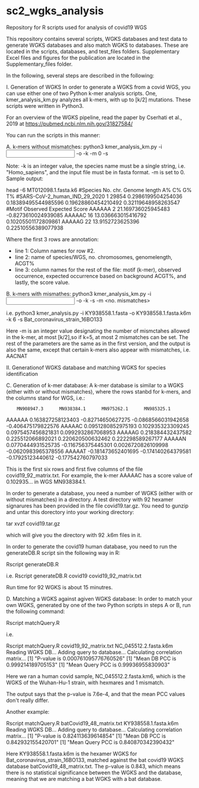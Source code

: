 # sc2_wgks_analysis
Repository for R scripts used for analysis of covid19 WGS

This repository contains several scripts, WGKS databases and test data to generate WGKS databases and also match WGKS to databases. These are located in the scripts, databases, and test_files folders. Supplementary Excel files and figures for the publication are located in the Supplementary_files folder.

In the following, several steps are described in the following:

I. Generation of WGKS
In order to generate a WGKS from a covid WGS, you can use either one of two Python k-mer analysis scripts. One, kmer_analysis_km.py analyzes all k-mers, with up to [k/2] mutations. These scripts were written in Python3.

For an overview of the WGKS pipeline, read the paper by Cserhati et al., 2019 at https://pubmed.ncbi.nlm.nih.gov/31827584/

You can run the scripts in this manner:

A. k-mers without mismatches:
python3 kmer_analysis_km.py -i <input WGS> -o <output file name> -k <length of k-mer> -m 0 -s <species name>
  
  Note: -k is an integer value, the species name must be a single string, i.e. "Homo_sapiens", and the input file must be in fasta format. -m is set to 0.
  Sample output:
  
  head -6 MT012098.1.fasta.k6
#Species        No. chr.        Genome length   A%      C%      G%      T%
#SARS-CoV-2_human_IND_29_2020   1       29854   0.2986199504254036      0.18389495544985596     0.19628860454210492     0.32119648958263547
#Motif  Observed        Expected        Score
AAAAAA  2       21.169736025945483      -0.8273610024939085
AAAAAC  16      13.036663015416792      0.10205501172809861
AAAAAG  22      13.9152723625396        0.22510556389077938

Where the first 3 rows are annotation:
* line 1: Column names for row #2.
* line 2: name of species/WGS, no. chromosomes, genomelength, ACGT%
* line 3: column names for the rest of the file: motif (k-mer), observed occurrence, expected occurrence based on background ACGT%, and lastly, the score value.

B. k-mers with mismathes:
python3 kmer_analysis_km.py -i <input WGS> -o <output file name> -k <length of k-mer> -s <species name> -m <no. mismatches>

i.e. python3 kmer_analysis.py -i KY938558.1.fasta -o KY938558.1.fasta.k6m -k 6 -s Bat_coronavirus_strain_16BO133

Here -m is an integer value designating the number of mismctahes allowed in the k-mer, at most [k/2],so if k=5, at most 2 mismatches can be set.
The rest of the parameters are the same as in the first version, and the output is also the same, except that certain k-mers also appear with mismatches, i.e. AACNAT

II. Generationof WGKS database and matching WGKS for species identification

C. Generation of k-mer database:
A k-mer database is similar to a WGKS (either with or without mismatches), where the rows stanbd for k-mers, and the columns stand for WGS, i.e.:

        MN908947.3      MN938384.1      MN975262.1      MN985325.1
AAAAAA  0.163827258123403       -0.82714650627275       -0.0868566031942658     -0.406475179822576
AAAAAC  0.0951280852975193      0.102935323309245       0.0975457456821831      0.0992932867068953
AAAAAG  0.218384432437582       0.225512066892021       0.220620500632462       0.222298589267177
AAAAAN  0.0770444931525735      -0.116756375445301      0.0026720826109998      -0.0620983965378556
AAAAAT  -0.181473652401695      -0.174140264379581      -0.17925123440612       -0.177542760797033

This is the first six rows and first five columns of the file covid19_92_matrix.txt. For example, the k-mer AAAAAC has a score value of 0.102935... in WGS MN938384.1.

In order to generate a database, you need a number of WGKS (either with or without mismatches) in a directory. A test directory with 92 hexamer signarures has been provided in the file covid19.tar.gz. You need to gunzip and untar this dorectory into your working directory:

tar xvzf covid19.tar.gz

which will give you the directory with 92 .k6m files in it.

In order to generate the covid19 human database, you need to run the generateDB.R script sin the following way in R:

Rscript generateDB.R <directory with WGKS> <output file name>
  
  i.e. Rscript generateDB.R covid19 covid19_92_matrix.txt
  
  Run time for 92 WGKS is about 15 minutres.

D. Matching a WGKS against agiven WGKS database:
In order to match your own WGKS, generated by one of the two Python scripts in steps A or B, run the following command:

Rscript matchQuery.R <DB matrix file> <your WGKS file>
  
  i.e.
  
  Rscript matchQuery.R covid19_92_matrix.txt NC_045512.2.fasta.k6m
Reading WGKS DB...
Adding query to database...
Calculating correlation matrix...
[1] "P-value is 0.000761095776760526"
[1] "Mean DB PCC is 0.999214189705153"
[1] "Mean Query PCC is 0.99936955830903"

Here we ran a human covid sample, NC_045512.2.fasta.km6, which is the WGKS of the Wuhan-Hu-1 strain, with hexmares and 1 mismatch.

The output says that the p-value is 7.6e-4, and that the mean PCC values don't really differ.

Another example:

Rscript matchQuery.R batCovid19_48_matrix.txt KY938558.1.fasta.k6m
Reading WGKS DB...
Adding query to database...
Calculating correlation matrix...
[1] "P-value is 0.824113639614854"
[1] "Mean DB PCC is 0.842932155420701"
[1] "Mean Query PCC is 0.840870342390432"

Here KY938558.1.fasta.k6m is the hexamer WGKS for Bat_coronavirus_strain_16BO133, matched against the bat covid19 WGKS database batCovid19_48_matrix.txt. The p-value is 0.843, which means there is no statistical significance between the WGKS and the database, meaning that we are matching a bat WGKS with a bat database.
